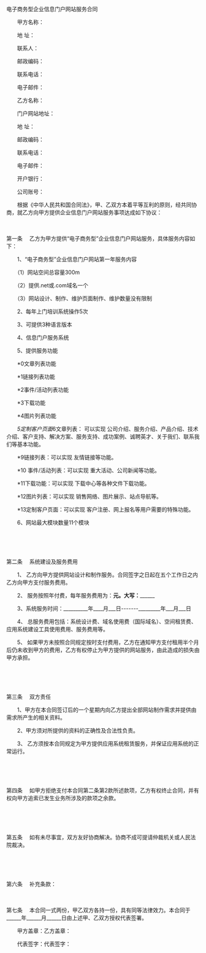



电子商务型企业信息门户网站服务合同



 

　　甲方名称：

　　地 址：

　　联系人：

　　邮政编码：

　　联系电话：

　　电子邮件：　　

　　乙方名称：

　　门户网站地址：

　　地 址：

　　邮政编码：

　　联系电话：

　　电子邮件：

　　开户银行：

　　公司账号：　　

　　根据《中华人民共和国合同法》，甲、乙双方本着平等互利的原则，经共同协商，就乙方向甲方提供企业信息门户网站服务事项达成如下协议：

　　

第一条
　乙方为甲方提供“电子商务型”企业信息门户网站服务，具体服务内容如下：

　　1、“电子商务型”企业信息门户网站第一年服务内容

　　（1）网站空间总容量300m

　　（2）提供.net或.com域名一个

　　（3）网站设计、制作、维护页面制作、维护数量没有限制

　　2、每年上门培训系统操作5次

　　3、可提供3种语言版本

　　4、信息门户服务系统

　　5、提供服务功能

　　*0文章列表功能

　　*1链接列表功能

　　*2事件/活动列表功能

　　*3下载功能

　　*4图片列表功能

　　*5定制客户页面*6文章列表： 可以实现 公司介绍、服务介绍、产品介绍、技术介绍、客户支持、解决方案、服务支持、成功案例、诚聘英才、关于我们、联系我们等基本功能。

　　*9链接列表：可以实现 友情链接等功能。

　　*10 事件/活动列表：可以实现 重大活动、公司新闻等功能。

　　*11下载功能：可以实现 下载中心等各种文件下载功能。

　　*12图片列表：可以实现 销售网络、图片展示、站点导航等。

　　*13定制客户页面：可以实现 客户注册、网上报名等用户需要的特殊功能。

　　6、网站最大模块数量11个模块

　　

　　

第二条
　系统建设及服务费用

　　1、 乙方向甲方提供网站设计和制作服务。合同签字之日起在五个工作日之内乙方向甲方支付服务费用。

　　2、 服务按照年付费，每年服务费用为：______元。大写：____________

　　3、系统服务时间：__________年____月___日-------_________年___月___日

　　4、 总服务费用包括：系统设计费、域名使用费（国际域名）、空间租赁费、应用系统建设工具使用费用、服务费用等。

　　5、 如果甲方未按照合同规定按时支付费用，乙方在通知甲方支付租用半个月后仍未收到甲方的费用，乙方有权停止为甲方提供的网站服务，由此造成的损失由甲方承担。

　　

　　

第三条
　双方责任

　　1、甲方在本合同签订后的一个星期内向乙方提出全部网站制作需求并提供由需求所产生的相关资料。

　　2、甲方须对所提供的资料的正确性及合法性负责。

　　3、 乙方须按本合同规定为甲方提供应用系统租赁服务，并保证应用系统的正常运行。

　　

　　

第四条
　如甲方拒绝支付本合同第二条第2款所述款项，乙方有权终止合同，并有权向甲方追索已发生业务所涉及的款项之余款。

　　

　　

第五条
　如有未尽事宜，双方友好协商解决。协商不成可提请仲裁机关或人民法院裁决。

　　

　　

第六条
　补充条款：

　　

第七条
　本合同一式两份，甲乙双方各持一份，具有同等法律效力。本合同于______年______月______日由上述甲、乙双方授权代表签署。

　　甲方盖章：乙方盖章：

　　代表签字：代表签字：